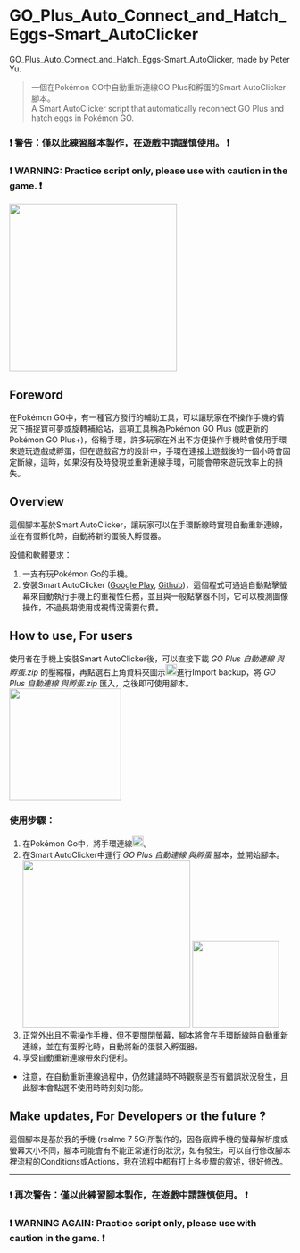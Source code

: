 # GO_Plus_Auto_Connect_and_Hatch_Eggs-Smart_AutoClicker

GO_Plus_Auto_Connect_and_Hatch_Eggs-Smart_AutoClicker, made by Peter Yu.
> 一個在Pokémon GO中自動重新連線GO Plus和孵蛋的Smart AutoClicker腳本。    
> A Smart AutoClicker script that automatically reconnect GO Plus and hatch eggs in Pokémon GO.

### ❗ 警告：僅以此練習腳本製作，在遊戲中請謹慎使用。 ❗    
### ❗ WARNING: Practice script only, please use with caution in the game. ❗    
<img src= "https://github.com/peter890331/GO_Plus_Auto_Connect_and_Hatch_Eggs-Smart_AutoClicker/blob/figures/icon.png" width="300px">

## Foreword
在Pokémon GO中，有一種官方發行的輔助工具，可以讓玩家在不操作手機的情況下捕捉寶可夢或旋轉補給站，這項工具稱為Pokémon GO Plus (或更新的Pokémon GO Plus+)，俗稱手環，許多玩家在外出不方便操作手機時會使用手環來遊玩遊戲或孵蛋，但在遊戲官方的設計中，手環在連接上遊戲後的一個小時會固定斷線，這時，如果沒有及時發現並重新連線手環，可能會帶來遊玩效率上的損失。

## Overview
這個腳本基於Smart AutoClicker，讓玩家可以在手環斷線時實現自動重新連線，並在有蛋孵化時，自動將新的蛋裝入孵蛋器。

設備和軟體要求：
  1. 一支有玩Pokémon Go的手機。
  2. 安裝Smart AutoClicker ([Google Play][1], [Github][2])，這個程式可通過自動點擊螢幕來自動執行手機上的重複性任務，並且與一般點擊器不同，它可以檢測圖像操作，不過長期使用或視情況需要付費。

[1]: https://play.google.com/store/apps/details?id=com.buzbuz.smartautoclicker
[2]: https://github.com/Nain57/Smart-AutoClicker

## How to use, For users
使用者在手機上安裝Smart AutoClicker後，可以直接下載 *GO Plus 自動連線 與孵蛋.zip* 的壓縮檔，再點選右上角資料夾圖示<img src= "https://github.com/peter890331/GO_Plus_Auto_Connect_and_Hatch_Eggs-Smart_AutoClicker/blob/figures/import.png" width="20px">進行Import backup，將 *GO Plus 自動連線 與孵蛋.zip* 匯入，之後即可使用腳本。    
<img src= "https://github.com/peter890331/GO_Plus_Auto_Connect_and_Hatch_Eggs-Smart_AutoClicker/blob/figures/import%20backup.png" width="200px">

### 使用步驟：
  1. 在Pokémon Go中，將手環連線<img src= "https://github.com/peter890331/GO_Plus_Auto_Connect_and_Hatch_Eggs-Smart_AutoClicker/blob/figures/GO%20Plus.png" width="20px">。
  2. 在Smart AutoClicker中運行 *GO Plus 自動連線 與孵蛋* 腳本，並開始腳本。    
     <img src= "https://github.com/peter890331/GO_Plus_Auto_Connect_and_Hatch_Eggs-Smart_AutoClicker/blob/figures/Smart%20AutoClicker.png" width="300px">
     <img src= "https://github.com/peter890331/GO_Plus_Auto_Connect_and_Hatch_Eggs-Smart_AutoClicker/blob/figures/Smart%20AutoClicker%20start.png" height="155px">
  4. 正常外出且不需操作手機，但不要關閉螢幕，腳本將會在手環斷線時自動重新連線，並在有蛋孵化時，自動將新的蛋裝入孵蛋器。
  5. 享受自動重新連線帶來的便利。
- 注意，在自動重新連線過程中，仍然建議時不時觀察是否有錯誤狀況發生，且此腳本會點選不使用時時刻刻功能。

## Make updates, For Developers or the future ?
這個腳本是基於我的手機 (realme 7 5G)所製作的，因各廠牌手機的螢幕解析度或螢幕大小不同，腳本可能會有不能正常運行的狀況，如有發生，可以自行修改腳本裡流程的Conditions或Actions，我在流程中都有打上各步驟的敘述，很好修改。

---

### ❗ 再次警告：僅以此練習腳本製作，在遊戲中請謹慎使用。 ❗    
### ❗ WARNING AGAIN: Practice script only, please use with caution in the game. ❗
